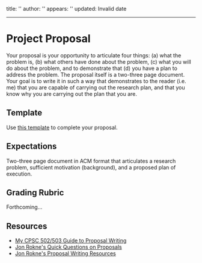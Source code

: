 title: ''
author: ''
appears: ''
updated: Invalid date

---

# Project Proposal

Your proposal is your opportunity to articulate four things: (a) what the problem is, (b) what others have done about the problem, (c) what you will do about the problem, and to demonstrate that (d) you have a plan to address the problem. The proposal itself is a two-three page document. Your goal is to write it in such a way that demonstrates to the reader (i.e. me) that you are capable of carrying out the research plan, and that you know why you are carrying out the plan that you are.

## Template 

Use [this template](http://www.sigchi.org/publications/chipubform/sigchi-papers-word-template/view) to complete your proposal.

## Expectations

Two-three page document in ACM format that articulates a research problem, sufficient motivation (background), and a proposed plan of execution.

## Grading Rubric

Forthcoming...

## Resources

* [My CPSC 502/503 Guide to Proposal Writing](CPSC502503/Proposal.md)
* [Jon Rokne's Quick Questions on Proposals](http://pages.cpsc.ucalgary.ca/~rokne/CPSC502/credit.htm)
* [Jon Rokne's Proposal Writing Resources](http://pages.cpsc.ucalgary.ca/~rokne/CPSC502/resources.htm)
